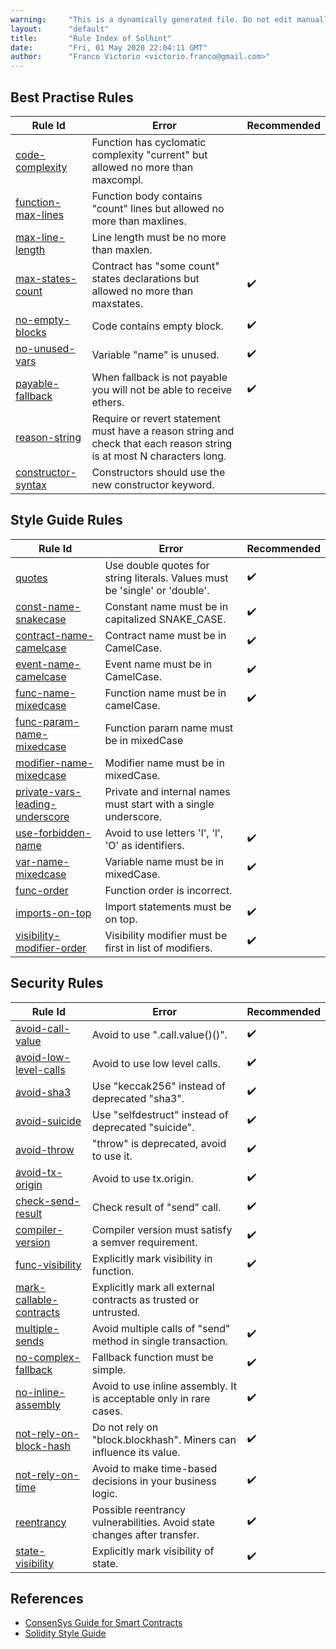 ```yaml
---
warning:     "This is a dynamically generated file. Do not edit manually."
layout:      "default"
title:       "Rule Index of Solhint"
date:        "Fri, 01 May 2020 22:04:11 GMT"
author:      "Franco Victorio <victorio.franco@gmail.com>"
---
```


## Best Practise Rules

| Rule Id                                                            | Error                                                                                                                 | Recommended |
| ------------------------------------------------------------------ | --------------------------------------------------------------------------------------------------------------------- | ----------- |
| [code-complexity](./rules/best-practises/code-complexity.md)       | Function has cyclomatic complexity "current" but allowed no more than maxcompl.                                       |             |
| [function-max-lines](./rules/best-practises/function-max-lines.md) | Function body contains "count" lines but allowed no more than maxlines.                                               |             |
| [max-line-length](./rules/best-practises/max-line-length.md)       | Line length must be no more than maxlen.                                                                              |             |
| [max-states-count](./rules/best-practises/max-states-count.md)     | Contract has "some count" states declarations but allowed no more than maxstates.                                     | ✔️          |
| [no-empty-blocks](./rules/best-practises/no-empty-blocks.md)       | Code contains empty block.                                                                                            | ✔️          |
| [no-unused-vars](./rules/best-practises/no-unused-vars.md)         | Variable "name" is unused.                                                                                            | ✔️          |
| [payable-fallback](./rules/best-practises/payable-fallback.md)     | When fallback is not payable you will not be able to receive ethers.                                                  | ✔️          |
| [reason-string](./rules/best-practises/reason-string.md)           | Require or revert statement must have a reason string and check that each reason string is at most N characters long. |             |
| [constructor-syntax](./rules/best-practises/constructor-syntax.md) | Constructors should use the new constructor keyword.                                                                  |             |
        

## Style Guide Rules

| Rule Id                                                                              | Error                                                                       | Recommended |
| ------------------------------------------------------------------------------------ | --------------------------------------------------------------------------- | ----------- |
| [quotes](./rules/miscellaneous/quotes.md)                                            | Use double quotes for string literals. Values must be 'single' or 'double'. | ✔️          |
| [const-name-snakecase](./rules/naming/const-name-snakecase.md)                       | Constant name must be in capitalized SNAKE_CASE.                            | ✔️          |
| [contract-name-camelcase](./rules/naming/contract-name-camelcase.md)                 | Contract name must be in CamelCase.                                         | ✔️          |
| [event-name-camelcase](./rules/naming/event-name-camelcase.md)                       | Event name must be in CamelCase.                                            | ✔️          |
| [func-name-mixedcase](./rules/naming/func-name-mixedcase.md)                         | Function name must be in camelCase.                                         | ✔️          |
| [func-param-name-mixedcase](./rules/naming/func-param-name-mixedcase.md)             | Function param name must be in mixedCase                                    |             |
| [modifier-name-mixedcase](./rules/naming/modifier-name-mixedcase.md)                 | Modifier name must be in mixedCase.                                         |             |
| [private-vars-leading-underscore](./rules/naming/private-vars-leading-underscore.md) | Private and internal names must start with a single underscore.             |             |
| [use-forbidden-name](./rules/naming/use-forbidden-name.md)                           | Avoid to use letters 'I', 'l', 'O' as identifiers.                          | ✔️          |
| [var-name-mixedcase](./rules/naming/var-name-mixedcase.md)                           | Variable name must be in mixedCase.                                         | ✔️          |
| [func-order](./rules/order/func-order.md)                                            | Function order is incorrect.                                                |             |
| [imports-on-top](./rules/order/imports-on-top.md)                                    | Import statements must be on top.                                           | ✔️          |
| [visibility-modifier-order](./rules/order/visibility-modifier-order.md)              | Visibility modifier must be first in list of modifiers.                     | ✔️          |
        

## Security Rules

| Rule Id                                                                | Error                                                                    | Recommended |
| ---------------------------------------------------------------------- | ------------------------------------------------------------------------ | ----------- |
| [avoid-call-value](./rules/security/avoid-call-value.md)               | Avoid to use ".call.value()()".                                          | ✔️          |
| [avoid-low-level-calls](./rules/security/avoid-low-level-calls.md)     | Avoid to use low level calls.                                            | ✔️          |
| [avoid-sha3](./rules/security/avoid-sha3.md)                           | Use "keccak256" instead of deprecated "sha3".                            | ✔️          |
| [avoid-suicide](./rules/security/avoid-suicide.md)                     | Use "selfdestruct" instead of deprecated "suicide".                      | ✔️          |
| [avoid-throw](./rules/security/avoid-throw.md)                         | "throw" is deprecated, avoid to use it.                                  | ✔️          |
| [avoid-tx-origin](./rules/security/avoid-tx-origin.md)                 | Avoid to use tx.origin.                                                  | ✔️          |
| [check-send-result](./rules/security/check-send-result.md)             | Check result of "send" call.                                             | ✔️          |
| [compiler-version](./rules/security/compiler-version.md)               | Compiler version must satisfy a semver requirement.                      | ✔️          |
| [func-visibility](./rules/security/func-visibility.md)                 | Explicitly mark visibility in function.                                  | ✔️          |
| [mark-callable-contracts](./rules/security/mark-callable-contracts.md) | Explicitly mark all external contracts as trusted or untrusted.          |             |
| [multiple-sends](./rules/security/multiple-sends.md)                   | Avoid multiple calls of "send" method in single transaction.             | ✔️          |
| [no-complex-fallback](./rules/security/no-complex-fallback.md)         | Fallback function must be simple.                                        | ✔️          |
| [no-inline-assembly](./rules/security/no-inline-assembly.md)           | Avoid to use inline assembly. It is acceptable only in rare cases.       | ✔️          |
| [not-rely-on-block-hash](./rules/security/not-rely-on-block-hash.md)   | Do not rely on "block.blockhash". Miners can influence its value.        | ✔️          |
| [not-rely-on-time](./rules/security/not-rely-on-time.md)               | Avoid to make time-based decisions in your business logic.               | ✔️          |
| [reentrancy](./rules/security/reentrancy.md)                           | Possible reentrancy vulnerabilities. Avoid state changes after transfer. | ✔️          |
| [state-visibility](./rules/security/state-visibility.md)               | Explicitly mark visibility of state.                                     | ✔️          |
        

## References

- [ConsenSys Guide for Smart Contracts](https://consensys.github.io/smart-contract-best-practices/recommendations/)
- [Solidity Style Guide](http://solidity.readthedocs.io/en/develop/style-guide.html)
